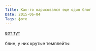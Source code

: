 ```yaml
---
Title: Как-то нарисовался еще один блог
Date: 2015-06-04
Tags: фото
---
```


<div class="text"><a href="http://idreameverything.tumblr.com/">вот тут</a><br /><br />
блин, у них крутые темплейты
</div>